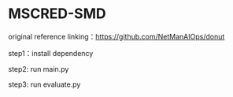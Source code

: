 # MSCRED-SMD
original reference linking：https://github.com/NetManAIOps/donut

step1：install dependency

step2: run main.py

step3: run evaluate.py
